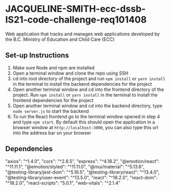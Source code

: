 # JACQUELINE-SMITH-ecc-dssb-IS21-code-challenge-req101408
Web application that tracks and manages web applications developed by the B.C. Ministry of Education and Child Care (ECC)

## Set-up Instructions

1. Make sure Node and npm are installed
2. Open a terminal window and clone the repo using SSH
3. cd into root directory of the project and run `npm install` or `yarn install` in the terminal to install the backend dependencies for the project
4. Open another terminal window and cd into the frontend directory of the project. Run `npm install` or `yarn install` in the terminal to install the frontend dependencies for the project
5. Open another terminal window and cd into the backend directory, type `node server.js` to start the backend 
6. To run the React frontend go to the terminal window opened in step 4 and type `npm start`. By default this should open the application in a browser window at `http://localhost:3000`, you can also type this url into the address bar on your browser

## Dependencies 

"axios": "^1.4.0",
"cors": "^2.8.5",
"express": "^4.18.2",
"@emotion/react": "^11.11.1",
"@emotion/styled": "^11.11.0",
"@mui/material": "^5.13.6",
"@testing-library/jest-dom": "^5.16.5",
"@testing-library/react": "^13.4.0",
"@testing-library/user-event": "^13.5.0",
"react": "^18.2.0",
"react-dom": "^18.2.0",
"react-scripts": "5.0.1",
"web-vitals": "^2.1.4"
